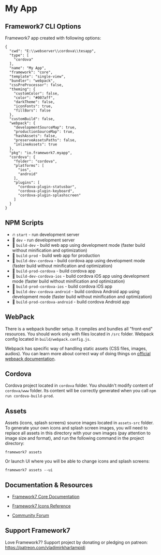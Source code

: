# My App

## Framework7 CLI Options

Framework7 app created with following options:

```
{
  "cwd": "E:\\webserver\\cordova\\tesapp",
  "type": [
    "cordova"
  ],
  "name": "My App",
  "framework": "core",
  "template": "single-view",
  "bundler": "webpack",
  "cssPreProcessor": false,
  "theming": {
    "customColor": false,
    "color": "#007aff",
    "darkTheme": false,
    "iconFonts": true,
    "fillBars": false
  },
  "customBuild": false,
  "webpack": {
    "developmentSourceMap": true,
    "productionSourceMap": true,
    "hashAssets": false,
    "preserveAssetsPaths": false,
    "inlineAssets": true
  },
  "pkg": "io.framework7.myapp",
  "cordova": {
    "folder": "cordova",
    "platforms": [
      "ios",
      "android"
    ],
    "plugins": [
      "cordova-plugin-statusbar",
      "cordova-plugin-keyboard",
      "cordova-plugin-splashscreen"
    ]
  }
}
```

## NPM Scripts

* 🔥 `start` - run development server
* 🔧 `dev` - run development server
* 🔧 `build-dev` - build web app using development mode (faster build without minification and optimization)
* 🔧 `build-prod` - build web app for production
* 📱 `build-dev-cordova` - build cordova app using development mode (faster build without minification and optimization)
* 📱 `build-prod-cordova` - build cordova app
* 📱 `build-dev-cordova-ios` - build cordova iOS app using development mode (faster build without minification and optimization)
* 📱 `build-prod-cordova-ios` - build cordova iOS app
* 📱 `build-dev-cordova-android` - build cordova Android app using development mode (faster build without minification and optimization)
* 📱 `build-prod-cordova-android` - build cordova Android app

## WebPack

There is a webpack bundler setup. It compiles and bundles all "front-end" resources. You should work only with files located in `/src` folder. Webpack config located in `build/webpack.config.js`.

Webpack has specific way of handling static assets (CSS files, images, audios). You can learn more about correct way of doing things on [official webpack documentation](https://webpack.js.org/guides/asset-management/).
## Cordova

Cordova project located in `cordova` folder. You shouldn't modify content of `cordova/www` folder. Its content will be correctly generated when you call `npm run cordova-build-prod`.



## Assets

Assets (icons, splash screens) source images located in `assets-src` folder. To generate your own icons and splash screen images, you will need to replace all assets in this directory with your own images (pay attention to image size and format), and run the following command in the project directory:

```
framework7 assets
```

Or launch UI where you will be able to change icons and splash screens:

```
framework7 assets --ui
```

## Documentation & Resources

* [Framework7 Core Documentation](https://framework7.io/docs/)



* [Framework7 Icons Reference](https://framework7.io/icons/)
* [Community Forum](https://forum.framework7.io)

## Support Framework7

Love Framework7? Support project by donating or pledging on patreon:
https://patreon.com/vladimirkharlampidi